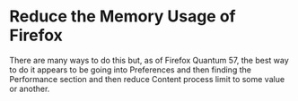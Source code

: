 # Reduce the Memory Usage of Firefox

There are many ways to do this but, as of Firefox Quantum 57, the best way to
do it appears to be going into Preferences and then finding the Performance
section and then reduce Content process limit to some value or another.

